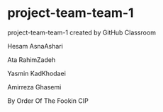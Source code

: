 # project-team-team-1
project-team-team-1 created by GitHub Classroom
<p>Hesam AsnaAshari</p>
<p>Ata RahimZadeh</p>
<p>Yasmin KadKhodaei</p>
<p>Amirreza Ghasemi</p>
<p1>By Order Of The Fookin CIP </p1>
